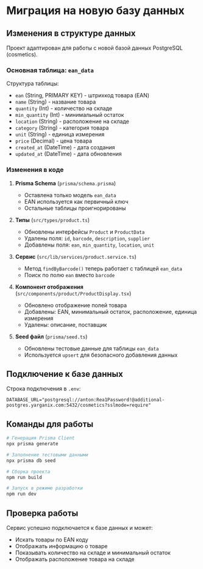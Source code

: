 # Миграция на новую базу данных

## Изменения в структуре данных

Проект адаптирован для работы с новой базой данных PostgreSQL (cosmetics).

### Основная таблица: `ean_data`

Структура таблицы:
- `ean` (String, PRIMARY KEY) - штрихкод товара (EAN)
- `name` (String) - название товара
- `quantity` (Int) - количество на складе
- `min_quantity` (Int) - минимальный остаток
- `location` (String) - расположение на складе
- `category` (String) - категория товара
- `unit` (String) - единица измерения
- `price` (Decimal) - цена товара
- `created_at` (DateTime) - дата создания
- `updated_at` (DateTime) - дата обновления

### Изменения в коде

1. **Prisma Schema** (`prisma/schema.prisma`)
   - Оставлена только модель `ean_data`
   - EAN используется как первичный ключ
   - Остальные таблицы проигнорированы

2. **Типы** (`src/types/product.ts`)
   - Обновлены интерфейсы `Product` и `ProductData`
   - Удалены поля: `id`, `barcode`, `description`, `supplier`
   - Добавлены поля: `ean`, `min_quantity`, `location`, `unit`

3. **Сервис** (`src/lib/services/product.service.ts`)
   - Метод `findByBarcode()` теперь работает с таблицей `ean_data`
   - Поиск по полю `ean` вместо `barcode`

4. **Компонент отображения** (`src/components/product/ProductDisplay.tsx`)
   - Обновлено отображение полей товара
   - Добавлены: EAN, минимальный остаток, расположение, единица измерения
   - Удалены: описание, поставщик

5. **Seed файл** (`prisma/seed.ts`)
   - Обновлены тестовые данные для таблицы `ean_data`
   - Используется `upsert` для безопасного добавления данных

## Подключение к базе данных

Строка подключения в `.env`:
```
DATABASE_URL="postgresql://anton:Rea1Password!@additional-postgres.yarganix.com:5432/cosmetics?sslmode=require"
```

## Команды для работы

```bash
# Генерация Prisma Client
npx prisma generate

# Заполнение тестовыми данными
npx prisma db seed

# Сборка проекта
npm run build

# Запуск в режиме разработки
npm run dev
```

## Проверка работы

Сервис успешно подключается к базе данных и может:
- Искать товары по EAN коду
- Отображать информацию о товаре
- Показывать количество на складе и минимальный остаток
- Отображать расположение товара на складе
